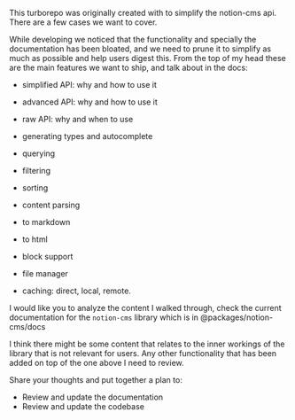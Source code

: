 This turborepo was originally created with to simplify the notion-cms api. There are a few cases we want to cover.

While developing we noticed that the functionality and specially the documentation has been bloated, and we need to prune it to simplify as much as possible and help users digest this. From the top of my head these are the main features we want to ship, and talk about in the docs:

- simplified API: why and how to use it
- advanced API: why and how to use it
- raw API: why and when to use

- generating types and autocomplete
- querying
- filtering
- sorting

- content parsing
- to markdown
- to html
- block support

- file manager
- caching: direct, local, remote.

I would like you to analyze the content I walked through, check the current documentation for the `notion-cms` library which is in @packages/notion-cms/docs

I think there might be some content that relates to the inner workings of the library that is not relevant for users. Any other functionality that has been added on top of the one above I need to review.

Share your thoughts and put together a plan to:

- Review and update the documentation
- Review and update the codebase
